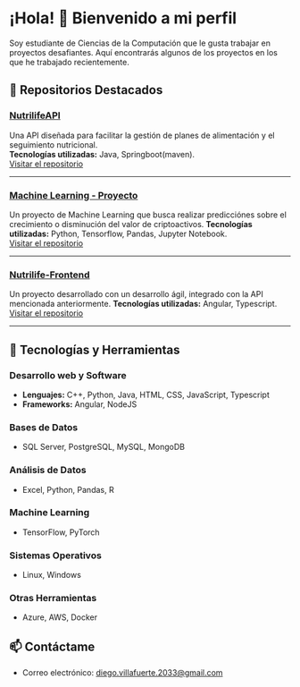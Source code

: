 # ¡Hola! 👋 Bienvenido a mi perfil

Soy estudiante de Ciencias de la Computación que le gusta trabajar en proyectos desafiantes. Aquí encontrarás algunos de los proyectos en los que he trabajado recientemente.

## 🌟 Repositorios Destacados

### [NutrilifeAPI](https://github.com/DTomasVr/NutrilifeAPI)
Una API diseñada para facilitar la gestión de planes de alimentación y el seguimiento nutricional.  
**Tecnologías utilizadas:** Java, Springboot(maven).  
[Visitar el repositorio](https://github.com/DTomasVr/NutrilifeAPI)

---

### [Machine Learning - Proyecto](https://github.com/AbigailBG153/Maching_Learning-Proyecto-)
Un proyecto de Machine Learning que busca realizar predicciónes sobre el crecimiento o disminución del valor de criptoactivos.
**Tecnologías utilizadas:** Python, Tensorflow, Pandas, Jupyter Notebook.  
[Visitar el repositorio](https://github.com/AbigailBG153/Maching_Learning-Proyecto-)

---

### [Nutrilife-Frontend](https://github.com/AbigailBG153/Ing_Software)
Un proyecto desarrollado con un desarrollo ágil, integrado con la API mencionada anteriormente.
**Tecnologías utilizadas:** Angular, Typescript.  
[Visitar el repositorio](https://github.com/AbigailBG153/Ing_Software)

---

## 🔧 Tecnologías y Herramientas

### Desarrollo web y Software  
- **Lenguajes:** C++, Python, Java, HTML, CSS, JavaScript, Typescript
- **Frameworks:** Angular, NodeJS  

### Bases de Datos  
- SQL Server, PostgreSQL, MySQL, MongoDB  

### Análisis de Datos  
- Excel, Python, Pandas, R  

### Machine Learning  
- TensorFlow, PyTorch  

### Sistemas Operativos  
- Linux, Windows  

### Otras Herramientas  
- Azure, AWS, Docker  

## 📫 Contáctame  
- Correo electrónico: [diego.villafuerte.2033@gmail.com](mailto:diego.villafuerte.2033@gmail.com)
